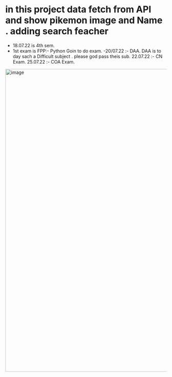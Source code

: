 # in this project data fetch from API and show pikemon image and Name . adding search feacher


- 18.07.22 is 4th sem.
- 1st exam is FPP:- Python Goin to do exam.
-20/07.22 :- DAA.
DAA is to day sach a Difficult subject . please god pass theis sub.
22.07.22 :- CN Exam.
25.07.22 :- COA Exam.

<img width="944" alt="image" src="https://user-images.githubusercontent.com/78966839/175237087-4b654bb0-1e04-4ad8-b972-e1a62ef7eb5f.png">

